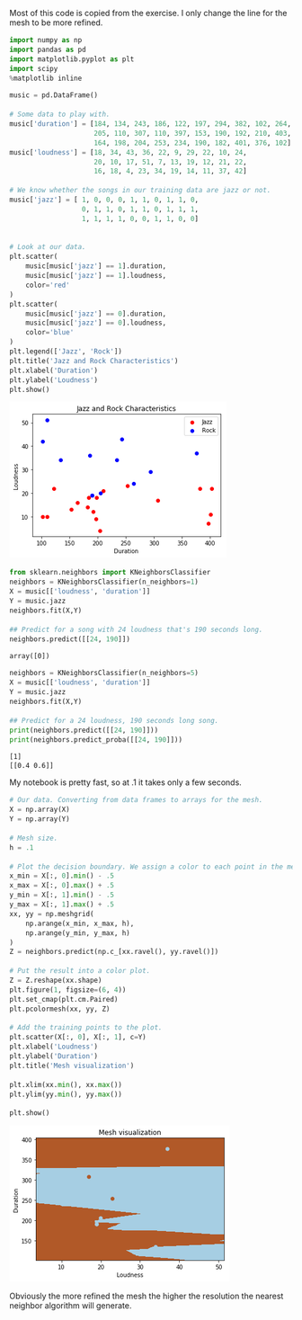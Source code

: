 Most of this code is copied from the exercise.  I only change the line for the mesh to be more refined.

```python
import numpy as np
import pandas as pd
import matplotlib.pyplot as plt
import scipy
%matplotlib inline
```


```python
music = pd.DataFrame()

# Some data to play with.
music['duration'] = [184, 134, 243, 186, 122, 197, 294, 382, 102, 264, 
                     205, 110, 307, 110, 397, 153, 190, 192, 210, 403,
                     164, 198, 204, 253, 234, 190, 182, 401, 376, 102]
music['loudness'] = [18, 34, 43, 36, 22, 9, 29, 22, 10, 24, 
                     20, 10, 17, 51, 7, 13, 19, 12, 21, 22,
                     16, 18, 4, 23, 34, 19, 14, 11, 37, 42]

# We know whether the songs in our training data are jazz or not.
music['jazz'] = [ 1, 0, 0, 0, 1, 1, 0, 1, 1, 0,
                  0, 1, 1, 0, 1, 1, 0, 1, 1, 1,
                  1, 1, 1, 1, 0, 0, 1, 1, 0, 0]


# Look at our data.
plt.scatter(
    music[music['jazz'] == 1].duration,
    music[music['jazz'] == 1].loudness,
    color='red'
)
plt.scatter(
    music[music['jazz'] == 0].duration,
    music[music['jazz'] == 0].loudness,
    color='blue'
)
plt.legend(['Jazz', 'Rock'])
plt.title('Jazz and Rock Characteristics')
plt.xlabel('Duration')
plt.ylabel('Loudness')
plt.show()
```


![png](output_1_0.png)



```python
from sklearn.neighbors import KNeighborsClassifier
neighbors = KNeighborsClassifier(n_neighbors=1)
X = music[['loudness', 'duration']]
Y = music.jazz
neighbors.fit(X,Y)

## Predict for a song with 24 loudness that's 190 seconds long.
neighbors.predict([[24, 190]])
```




    array([0])




```python
neighbors = KNeighborsClassifier(n_neighbors=5)
X = music[['loudness', 'duration']]
Y = music.jazz
neighbors.fit(X,Y)

## Predict for a 24 loudness, 190 seconds long song.
print(neighbors.predict([[24, 190]]))
print(neighbors.predict_proba([[24, 190]]))
```

    [1]
    [[0.4 0.6]]


My notebook is pretty fast, so at .1 it takes only a few seconds.

```python
# Our data. Converting from data frames to arrays for the mesh.
X = np.array(X)
Y = np.array(Y)

# Mesh size.
h = .1

# Plot the decision boundary. We assign a color to each point in the mesh.
x_min = X[:, 0].min() - .5
x_max = X[:, 0].max() + .5
y_min = X[:, 1].min() - .5
y_max = X[:, 1].max() + .5
xx, yy = np.meshgrid(
    np.arange(x_min, x_max, h),
    np.arange(y_min, y_max, h)
)
Z = neighbors.predict(np.c_[xx.ravel(), yy.ravel()])

# Put the result into a color plot.
Z = Z.reshape(xx.shape)
plt.figure(1, figsize=(6, 4))
plt.set_cmap(plt.cm.Paired)
plt.pcolormesh(xx, yy, Z)

# Add the training points to the plot.
plt.scatter(X[:, 0], X[:, 1], c=Y)
plt.xlabel('Loudness')
plt.ylabel('Duration')
plt.title('Mesh visualization')

plt.xlim(xx.min(), xx.max())
plt.ylim(yy.min(), yy.max())

plt.show()
```


![png](output_4_0.png)

Obviously the more refined the mesh the higher the resolution the nearest neighbor algorithm will generate.
